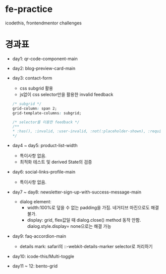 # fe-practice

icodethis, frontendmentor challenges

# 경과표

- day1: qr-code-component-main
- day2: blog-preview-card-main
- day3: contact-form

  - css subgrid 활용
  - js없이 css selector만을 활용한 invalid feedback

  ```css
  /* subgrid */
  grid-column: span 2;
  grid-template-columns: subgrid;

  /* selector를 이용한 feedback */
  /**
  * :has(), :invalid, :user-invalid, :not(:placeholder-shown), :required, ...
  */
  ```

- day4 ~ day5: product-list-width

  - 특이사항 없음.
  - 최적화 테스트 및 derived State의 검증

- day6: social-links-profile-main

  - 특이사항 없음.

- day7 ~ day8: newsletter-sign-up-with-success-message-main

  - dialog element:
    - width:100%로 덮을 수 없는 padding을 가짐. 네거티브 마진으로도 해결불가.
    - display: grid, flex값일 때 dialog.close() method 동작 안함. dialog.style.display= none으로는 해결 가능

- day9: faq-accordion-main

  - details mark: safari의 ::-webkit-details-marker selector로 처리하기

- day10: icode-this/Multi-toggle
- day11 ~ 12: bento-grid
